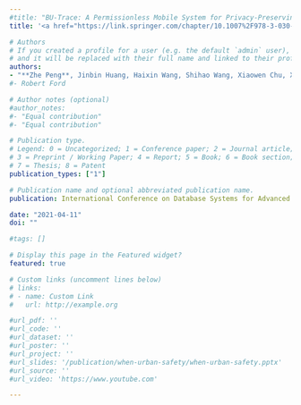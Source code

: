 ```yaml
---
#title: "BU-Trace: A Permissionless Mobile System for Privacy-Preserving Intelligent Contact Tracing"
title: '<a href="https://link.springer.com/chapter/10.1007%2F978-3-030-73216-5_26" target="_blank">BU-Trace: A Permissionless Mobile System for Privacy-Preserving Intelligent Contact Tracing</a>'

# Authors
# If you created a profile for a user (e.g. the default `admin` user), write the username (folder name) here 
# and it will be replaced with their full name and linked to their profile.
authors: 
- "**Zhe Peng**, Jinbin Huang, Haixin Wang, Shihao Wang, Xiaowen Chu, Xinzhi Zhang, Li Chen, Xin Huang, Xiaoyi Fu, Yike Guo, and Jianliang Xu"
#- Robert Ford

# Author notes (optional)
#author_notes:
#- "Equal contribution"
#- "Equal contribution"

# Publication type.
# Legend: 0 = Uncategorized; 1 = Conference paper; 2 = Journal article;
# 3 = Preprint / Working Paper; 4 = Report; 5 = Book; 6 = Book section;
# 7 = Thesis; 8 = Patent
publication_types: ["1"]

# Publication name and optional abbreviated publication name.
publication: International Conference on Database Systems for Advanced Applications (**DASFAA**) Workshops

date: "2021-04-11"
doi: ""

#tags: []

# Display this page in the Featured widget?
featured: true

# Custom links (uncomment lines below)
# links:
# - name: Custom Link
#   url: http://example.org

#url_pdf: ''
#url_code: ''
#url_dataset: ''
#url_poster: ''
#url_project: ''
#url_slides: '/publication/when-urban-safety/when-urban-safety.pptx'
#url_source: ''
#url_video: 'https://www.youtube.com'

---
```


